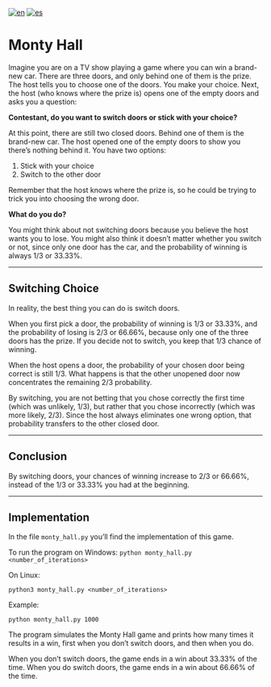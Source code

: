 [![en](https://img.shields.io/badge/lang-en-blue.svg)](readme.md)
[![es](https://img.shields.io/badge/lang-es-red.svg)](readme.es.md)

# Monty Hall

Imagine you are on a TV show playing a game where you can win a brand-new car. There are three doors, and only behind one of them is the prize. The host tells you to choose one of the doors. You make your choice. Next, the host (who knows where the prize is) opens one of the empty doors and asks you a question:

**Contestant, do you want to switch doors or stick with your choice?**

At this point, there are still two closed doors. Behind one of them is the brand-new car. The host opened one of the empty doors to show you there’s nothing behind it. You have two options:

1) Stick with your choice  
2) Switch to the other door  

Remember that the host knows where the prize is, so he could be trying to trick you into choosing the wrong door.

**What do you do?**

You might think about not switching doors because you believe the host wants you to lose. You might also think it doesn’t matter whether you switch or not, since only one door has the car, and the probability of winning is always 1/3 or 33.33%.

---

## Switching Choice

In reality, the best thing you can do is switch doors.

When you first pick a door, the probability of winning is 1/3 or 33.33%, and the probability of losing is 2/3 or 66.66%, because only one of the three doors has the prize. If you decide not to switch, you keep that 1/3 chance of winning.

When the host opens a door, the probability of your chosen door being correct is still 1/3. What happens is that the other unopened door now concentrates the remaining 2/3 probability.

By switching, you are not betting that you chose correctly the first time (which was unlikely, 1/3), but rather that you chose incorrectly (which was more likely, 2/3). Since the host always eliminates one wrong option, that probability transfers to the other closed door.

---

## Conclusion

By switching doors, your chances of winning increase to 2/3 or 66.66%, instead of the 1/3 or 33.33% you had at the beginning.

---

## Implementation

In the file `monty_hall.py` you’ll find the implementation of this game.

To run the program on Windows:
``` python monty_hall.py <number_of_iterations> ```

On Linux:

``` python3 monty_hall.py <number_of_iterations> ```

Example:

``` python monty_hall.py 1000 ```

The program simulates the Monty Hall game and prints how many times it results in a win, first when you don’t switch doors, and then when you do.

When you don’t switch doors, the game ends in a win about 33.33% of the time. When you do switch doors, the game ends in a win about 66.66% of the time.
